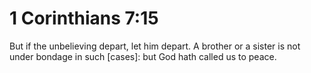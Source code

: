 # 1 Corinthians 7:15

But if the unbelieving depart, let him depart. A brother or a sister is not under bondage in such [cases]: but God hath called us to peace.